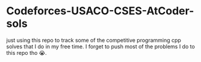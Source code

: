 # Codeforces-USACO-CSES-AtCoder-sols
just using this repo to track some of the competitive programming cpp solves that I do in my free time. I forget to push most of the problems I do to this repo tho 😭.
